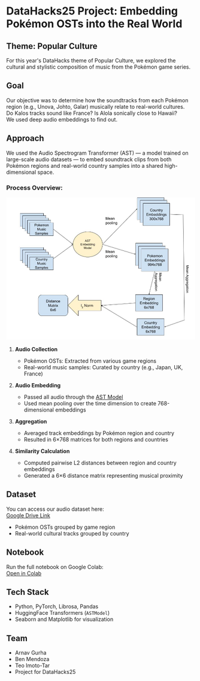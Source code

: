 # DataHacks25 Project: Embedding Pokémon OSTs into the Real World

## Theme: Popular Culture  
For this year's DataHacks theme of Popular Culture, we explored the cultural and stylistic composition of music from the Pokémon game series.

## Goal  
Our objective was to determine how the soundtracks from each Pokémon region (e.g., Unova, Johto, Galar) musically relate to real-world cultures.  
Do Kalos tracks sound like France? Is Alola sonically close to Hawaii?  
We used deep audio embeddings to find out.

## Approach  
We used the Audio Spectrogram Transformer (AST) — a model trained on large-scale audio datasets — to embed soundtrack clips from both Pokémon regions and real-world country samples into a shared high-dimensional space.

### Process Overview:
![Pipeline Diagram](data/Diagram.jpg)

1. **Audio Collection**  
   - Pokémon OSTs: Extracted from various game regions  
   - Real-world music samples: Curated by country (e.g., Japan, UK, France)

2. **Audio Embedding**  
   - Passed all audio through the [AST Model](https://huggingface.co/MIT/ast-finetuned-audioset-10-10-0.4593)  
   - Used mean pooling over the time dimension to create 768-dimensional embeddings

3. **Aggregation**  
   - Averaged track embeddings by Pokémon region and country  
   - Resulted in 6×768 matrices for both regions and countries

4. **Similarity Calculation**  
   - Computed pairwise L2 distances between region and country embeddings  
   - Generated a 6×6 distance matrix representing musical proximity

## Dataset  
You can access our audio dataset here:  
[Google Drive Link](https://drive.google.com/drive/folders/1pLK22UMmumJhxEQrM3GIX7nnM0j5KPew?usp=sharing)

- Pokémon OSTs grouped by game region  
- Real-world cultural tracks grouped by country

## Notebook  
Run the full notebook on Google Colab:  
[Open in Colab](https://colab.research.google.com/drive/1EgGUgF4dFQEHhzJy02_lGMBuWHIbU7QN?usp=sharing)

## Tech Stack
- Python, PyTorch, Librosa, Pandas  
- HuggingFace Transformers (`ASTModel`)  
- Seaborn and Matplotlib for visualization  

## Team
- Arnav Gurha  
- Ben Mendoza  
- Teo Imoto-Tar  
- Project for DataHacks25
